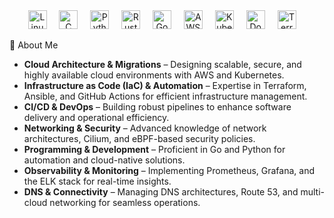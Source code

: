 
<div align="center">
  <img src="https://cdn.jsdelivr.net/gh/devicons/devicon/icons/linux/linux-original.svg" height="30" alt="Linux logo"  />
  <img width="12" />
  <img src="https://cdn.jsdelivr.net/gh/devicons/devicon/icons/c/c-original.svg" height="30" alt="C logo"  />
  <img width="12" />
  <img src="https://cdn.jsdelivr.net/gh/devicons/devicon/icons/python/python-original.svg" height="30" alt="Python logo"  />
  <img width="12" />
  <img src="https://cdn.jsdelivr.net/gh/devicons/devicon@latest/icons/rust/rust-original.svg" height="30" alt="Rust" />
  <img width="12" />
  <img src="https://cdn.jsdelivr.net/gh/devicons/devicon/icons/go/go-original.svg" height="30" alt="Go logo"  />
  <img width="12" />
  <img src="https://cdn.jsdelivr.net/gh/devicons/devicon@latest/icons/amazonwebservices/amazonwebservices-original-wordmark.svg" height="30" alt="AWS" />
  <img width="12" />
  <img src="https://cdn.jsdelivr.net/gh/devicons/devicon/icons/kubernetes/kubernetes-plain.svg" height="30" alt="Kubernetes logo"  />
  <img width="12" />
  <img src="https://cdn.jsdelivr.net/gh/devicons/devicon/icons/docker/docker-original.svg" height="30" alt="Docker logo"  />
  <img width="12" />
  <img src="https://cdn.jsdelivr.net/gh/devicons/devicon/icons/terraform/terraform-original.svg" height="30" alt="Terraform logo"  />
  <img width="12" />
  
</div>

🚀 About Me  

- **Cloud Architecture & Migrations** – Designing scalable, secure, and highly available cloud environments with AWS and Kubernetes.  
- **Infrastructure as Code (IaC) & Automation** – Expertise in Terraform, Ansible, and GitHub Actions for efficient infrastructure management.  
- **CI/CD & DevOps** – Building robust pipelines to enhance software delivery and operational efficiency.  
- **Networking & Security** – Advanced knowledge of network architectures, Cilium, and eBPF-based security policies.  
- **Programming & Development** – Proficient in Go and Python for automation and cloud-native solutions.  
- **Observability & Monitoring** – Implementing Prometheus, Grafana, and the ELK stack for real-time insights.  
- **DNS & Connectivity** – Managing DNS architectures, Route 53, and multi-cloud networking for seamless operations.  


